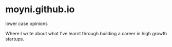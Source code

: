 # moyni.github.io
lower case opinions

Where I write about what I've learnt through building a career in high growth startups.
